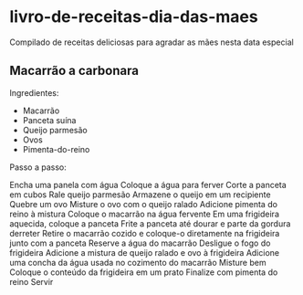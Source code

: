 # livro-de-receitas-dia-das-maes
Compilado de receitas deliciosas para agradar as mães nesta data especial

## Macarrão a carbonara

Ingredientes:
- Macarrão
- Panceta suína
- Queijo parmesão
- Ovos
- Pimenta-do-reino

Passo a passo:

Encha uma panela com água
Coloque a água para ferver
Corte a panceta em cubos
Rale queijo parmesão
Armazene o queijo em um recipiente
Quebre um ovo
Misture o ovo com o queijo ralado
Adicione pimenta do reino à mistura
Coloque o macarrão na água fervente
Em uma frigideira aquecida, coloque a panceta
Frite a panceta até dourar e parte da gordura derreter
Retire o macarrão cozido e coloque-o diretamente na frigideira junto com a panceta
Reserve a água do macarrão
Desligue o fogo do frigideira
Adicione a mistura de queijo ralado e ovo à frigideira
Adicione uma concha da água usada no cozimento do macarrão
Misture bem
Coloque o conteúdo da frigideira em um prato
Finalize com pimenta do reino
Servir

